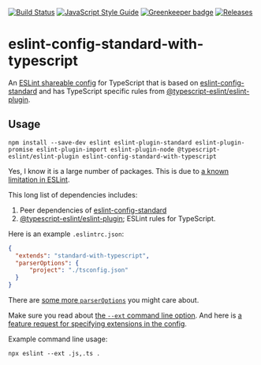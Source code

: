 [![Build Status](https://travis-ci.org/standard/eslint-config-standard-with-typescript.svg?branch=master)](https://travis-ci.org/standard/eslint-config-standard-with-typescript)
[![JavaScript Style Guide](https://img.shields.io/badge/code_style-standard-brightgreen.svg)](https://standardjs.com)
[![Greenkeeper badge](https://badges.greenkeeper.io/standard/eslint-config-standard-with-typescript.svg)](https://greenkeeper.io/)
[![Releases](https://coderelease.io/badge/standard/eslint-config-standard-with-typescript)](https://coderelease.io/github/repository/standard/eslint-config-standard-with-typescript)

# eslint-config-standard-with-typescript

An [ESLint shareable config](https://eslint.org/docs/developer-guide/shareable-configs) for TypeScript that is based on [eslint-config-standard](https://github.com/standard/eslint-config-standard) and has TypeScript specific rules from [@typescript-eslint/eslint-plugin](https://www.npmjs.com/package/@typescript-eslint/eslint-plugin).

## Usage

```
npm install --save-dev eslint eslint-plugin-standard eslint-plugin-promise eslint-plugin-import eslint-plugin-node @typescript-eslint/eslint-plugin eslint-config-standard-with-typescript
```

Yes, I know it is a large number of packages. This is due to [a known limitation in ESLint](https://github.com/eslint/eslint/issues/3458).

This long list of dependencies includes:

1. Peer dependencies of [eslint-config-standard](https://github.com/standard/eslint-config-standard)
1. [@typescript-eslint/eslint-plugin](https://www.npmjs.com/package/@typescript-eslint/eslint-plugin); ESLint rules for TypeScript.

Here is an example `.eslintrc.json`:

```json
{
  "extends": "standard-with-typescript",
  "parserOptions": {
      "project": "./tsconfig.json"
  }
}
```

There are [some more `parserOptions`](https://github.com/typescript-eslint/typescript-eslint/blob/master/packages/parser/README.md#configuration) you might care about.

Make sure you read about [the `--ext` command line option](https://eslint.org/docs/user-guide/command-line-interface#--ext). And here is [a feature request for specifying extensions in the config](https://github.com/eslint/eslint/issues/10828).

Example command line usage:

```
npx eslint --ext .js,.ts .
```
